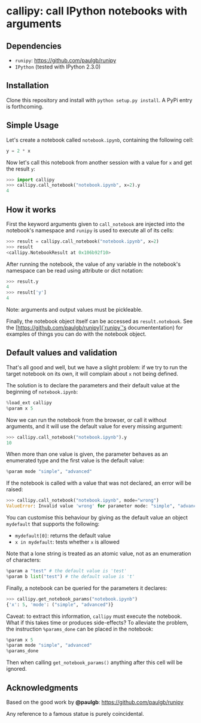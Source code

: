 # callipy: call IPython notebooks with arguments

## Dependencies

- `runipy`: https://github.com/paulgb/runipy
- `IPython` (tested with IPython 2.3.0)

## Installation

Clone this repository and install with `python setup.py install`. A PyPi entry is forthcoming.

## Simple Usage

Let's create a notebook called `notebook.ipynb`, containing the following cell:

```python
y = 2 * x
```

Now let's call this notebook from another session with a value for `x` and get the result `y`:

```python
>>> import callipy
>>> callipy.call_notebook("notebook.ipynb", x=2).y
4
```

## How it works

First the keyword arguments given to `call_notebook` are injected into the notebook's namespace and `runipy` is used to execute all of its cells:

```python
>>> result = callipy.call_notebook("notebook.ipynb", x=2)
>>> result
<callipy.NotebookResult at 0x106b92f10>
```

After running the notebook, the value of any variable in the notebook's namespace can be read using attribute or dict notation:

```python
>>> result.y
4
>>> result['y']
4
```

Note: arguments and output values must be pickleable.

Finally, the notebook object itself can be accessed as `result.notebook`. See the [https://github.com/paulgb/runipy](`runipy`'s documententation) for examples of things you can do with the notebook object.

## Default values and validation

That's all good and well, but we have a slight problem: if we try to run the target notebook on its own, it will complain about `x` not being defined.

The solution is to declare the parameters and their default value at the beginning of `notebook.ipynb`:

```python
%load_ext callipy
%param x 5
```

Now we can run the notebook from the browser, or call it without arguments, and it will use the default value for every missing argument:

```python
>>> callipy.call_notebook("notebook.ipynb").y
10
```

When more than one value is given, the parameter behaves as an enumerated type and the first value is the default value:

```python
%param mode "simple", "advanced"
```

If the notebook is called with a value that was not declared, an error will be raised:

```python
>>> callipy.call_notebook("notebook.ipynb", mode="wrong")
ValueError: Invalid value 'wrong' for parameter mode: "simple", "advanced"
```

You can customise this behaviour by giving as the default value an object `mydefault` that supports the following:

- `mydefault[0]`: returns the default value
- `x in mydefault`: tests whether `x` is allowed

Note that a lone string is treated as an atomic value, not as an enumeration of characters:

```python
%param a "test" # the default value is 'test'
%param b list("test") # the default value is 't'
```

Finally, a notebook can be queried for the parameters it declares:

```python
>>> callipy.get_notebook_params("notebook.ipynb")
{'x': 5, 'mode': ("simple", "advanced")}
```

Caveat: to extract this information, `callipy` must execute the notebook. What if this takes time or produces side-effects? To alleviate the problem, the instruction `%params_done` can be placed in the notebook:

```python
%param x 5
%param mode "simple", "advanced"
%params_done
```

Then when calling `get_notebook_params()` anything after this cell will be ignored.

## Acknowledgments

Based on the good work by **@paulgb**: https://github.com/paulgb/runipy

Any reference to a famous statue is purely coincidental.